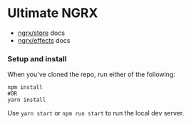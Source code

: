 # Ultimate NGRX

* [ngrx/store](https://github.com/ngrx/platform/blob/master/docs/store/README.md) docs
* [ngrx/effects](https://github.com/ngrx/platform/blob/master/docs/effects/README.md) docs

### Setup and install

When you've cloned the repo, run either of the following:

```
npm install
#OR
yarn install
```

Use `yarn start` or `npm run start` to run the local dev server.